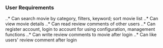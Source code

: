 ### User Requirements
..* Can search movie by category, filters, keyword; sort movie list
..* Can view movie details
..* Can read review comments of other users
..* Can register account, login to account for using configuration, management functions
..* Can write review comments to movie after login
..* Can like users' review comment after login  
